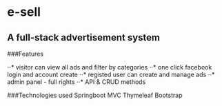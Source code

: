 # e-sell
## A full-stack advertisement system

###Features

⋅⋅* visitor can view all ads and filter by categories
⋅⋅* one click facebook login and account create
⋅⋅* registed user can create and manage ads 
⋅⋅* admin panel - full rights
⋅⋅* API & CRUD methods

###Technologies used
Springboot MVC
Thymeleaf
Bootstrap



